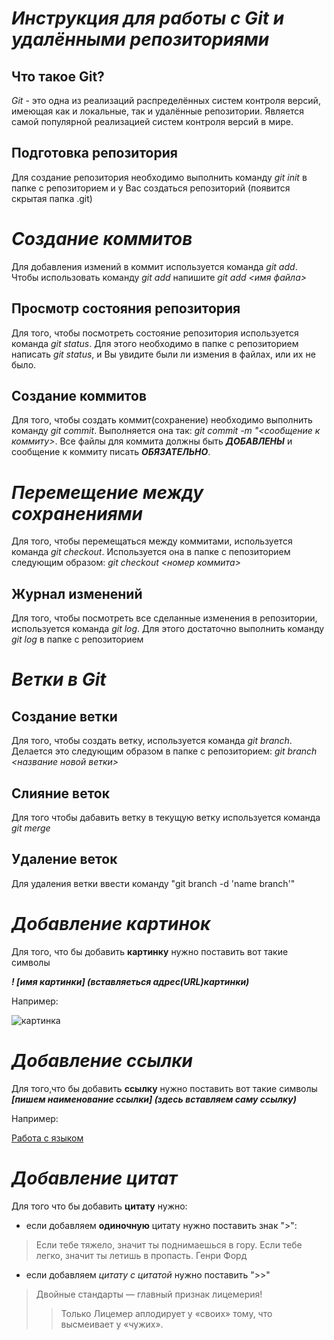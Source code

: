 # *Инструкция для работы с Git и удалёнными репозиториями*

## Что такое Git?

*Git* - это одна из реализаций распределённых систем контроля версий, имеющая как и локальные, так и удалённые репозитории. Является самой популярной реализацией систем контроля версий в мире.

## Подготовка репозитория

Для создание репозитория необходимо выполнить команду *git init*  в папке с репозиторием и у Вас создаться репозиторий (появится скрытая папка .git)

# *Создание коммитов*

Для добавления измений в коммит используется команда *git add*. Чтобы использовать команду *git add* напишите *git add <имя файла>*

## Просмотр состояния репозитория
Для того, чтобы посмотреть состояние репозитория используется команда *git status*. Для этого необходимо в папке с репозиторием написать *git status*, и Вы увидите были ли измения в файлах, или их не было.

## Создание коммитов
Для того, чтобы создать коммит(сохранение) необходимо выполнить команду *git commit*. Выполняется она так: *git commit -m "<сообщение к коммиту>*. Все файлы для коммита должны быть ***ДОБАВЛЕНЫ*** и сообщение к коммиту писать ***ОБЯЗАТЕЛЬНО***.

# *Перемещение между сохранениями*

Для того, чтобы перемещаться между коммитами, используется команда *git checkout*. Используется она в папке с пепозиторием следующим образом: *git checkout <номер коммита>*

## Журнал изменений
Для того, чтобы посмотреть все сделанные изменения в репозитории, используется команда *git log*. Для этого достаточно выполнить команду *git log* в папке с репозиторием

# *Ветки в Git*

## Создание ветки

Для того, чтобы создать ветку, используется команда *git branch*. Делается это следующим образом в папке с репозиторием: *git branch <название новой ветки>*

## Слияние веток

Для того чтобы дабавить ветку в текущую ветку используется команда *git merge <name branch>*

## Удаление веток
Для удаления ветки ввести команду "git branch -d 'name branch'" 

# *Добавление картинок*
Для того, что бы добавить **картинку** нужно поставить вот такие символы

***! [имя картинки] (вставляеться адрес(URL)картинки)***

Например:

![картинка](https://avatars.mds.yandex.net/i?id=fd8536a698f166d2588762bdee06c9db-5322694-images-thumbs&n=13)

# *Добавление ссылки*

 Для того,что бы добавить **ссылку** нужно поставить вот такие символы
 ***[пишем наименование ссылки] (здесь вставляем саму ссылку)***

 Например:

 [Работа с языком](https://lifehacker.ru/chto-takoe-markdown/)
 
 # *Добавление цитат*
 Для того что бы добавить **цитату** нужно:
 
* если добавляем **одиночную** цитату нужно поставить знак ">":
>Если тебе тяжело, значит ты поднимаешься в гору. Если тебе легко, значит ты летишь в пропасть.
Генри Форд
* если добавляем *цитату с цитатой* нужно поставить ">>"
>Двойные стандарты — главный признак лицемерия!
>>Только Лицемер аплодирует у «своих» тому, что высмеивает у «чужих».